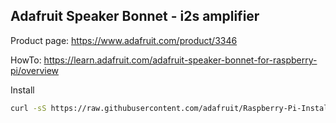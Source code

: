 Adafruit Speaker Bonnet - i2s amplifier
-------------


Product page: https://www.adafruit.com/product/3346

HowTo: https://learn.adafruit.com/adafruit-speaker-bonnet-for-raspberry-pi/overview


Install


```bash
curl -sS https://raw.githubusercontent.com/adafruit/Raspberry-Pi-Installer-Scripts/master/i2samp.sh | bash
```